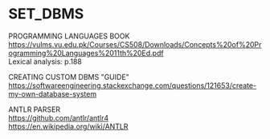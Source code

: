 # SET_DBMS

PROGRAMMING LANGUAGES BOOK  
https://vulms.vu.edu.pk/Courses/CS508/Downloads/Concepts%20of%20Programming%20Languages%2011th%20Ed.pdf  
  Lexical analysis: p.188
  
CREATING CUSTOM DBMS "GUIDE"  
https://softwareengineering.stackexchange.com/questions/121653/create-my-own-database-system


ANTLR PARSER  
https://github.com/antlr/antlr4  
https://en.wikipedia.org/wiki/ANTLR
